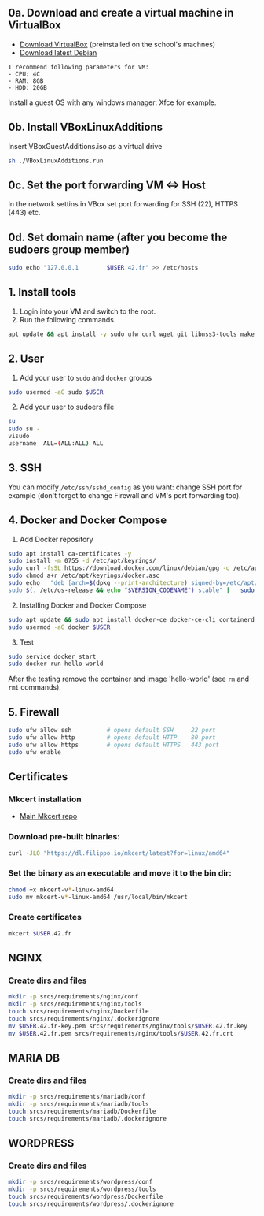 ## 0a. Download and create a virtual machine in VirtualBox

- [Download VirtualBox](https://www.virtualbox.org/wiki/Downloads) (preinstalled on the school's machnes)
- [Download latest Debian](https://www.debian.org/distrib/)

```
I recommend following parameters for VM:
- CPU: 4C
- RAM: 8GB
- HDD: 20GB
```

Install a guest OS with any windows manager: Xfce for example.


## 0b. Install VBoxLinuxAdditions
Insert VBoxGuestAdditions.iso as a virtual drive 
```bash
sh ./VBoxLinuxAdditions.run
```

## 0c. Set the port forwarding VM <=> Host
In the network settins in VBox set port forwarding for SSH (22), HTTPS (443) etc.


## 0d. Set domain name (after you become the sudoers group member)
```bash
sudo echo "127.0.0.1        $USER.42.fr" >> /etc/hosts
```

## 1. Install tools
1. Login into your VM and switch to the root.
2. Run the following commands.
```bash
apt update && apt install -y sudo ufw curl wget git libnss3-tools make net-tools zsh vim htop mc
```
## 2. User
1. Add your user to ```sudo``` and ```docker``` groups
```bash
sudo usermod -aG sudo $USER

```
2. Add your user to sudoers file
```bash
su
sudo su -
visudo
username  ALL=(ALL:ALL) ALL
```

## 3. SSH
You can modify ```/etc/ssh/sshd_config``` as you want: change SSH port for example (don't forget to change Firewall and VM's port forwarding too).

## 4. Docker and Docker Compose
1. Add Docker repository
```bash
sudo apt install ca-certificates -y
sudo install -m 0755 -d /etc/apt/keyrings/
sudo curl -fsSL https://download.docker.com/linux/debian/gpg -o /etc/apt/keyrings/docker.asc
sudo chmod a+r /etc/apt/keyrings/docker.asc
sudo echo   "deb [arch=$(dpkg --print-architecture) signed-by=/etc/apt/keyrings/docker.asc] https://download.docker.com/linux/debian \
sudo $(. /etc/os-release && echo "$VERSION_CODENAME") stable" |   sudo tee /etc/apt/sources.list.d/docker.list > /dev/null
```
2. Installing Docker and Docker Compose
```bash
sudo apt update && sudo apt install docker-ce docker-ce-cli containerd.io docker-buildx-plugin docker-compose-plugin -y
sudo usermod -aG docker $USER
```
3. Test
```bash
sudo service docker start
sudo docker run hello-world
```
After the testing remove the container and image 'hello-world' (see ```rm``` and ```rmi``` commands).

## 5. Firewall
```bash
sudo ufw allow ssh          # opens default SSH     22 port
sudo ufw allow http         # opens default HTTP    80 port
sudo ufw allow https        # opens default HTTPS   443 port
sudo ufw enable
```
## Certificates
### Mkcert installation
* [Main Mkcert repo](https://github.com/FiloSottile/mkcert)

### Download pre-built binaries:
```bash
curl -JLO "https://dl.filippo.io/mkcert/latest?for=linux/amd64"
```
### Set the binary as an executable and move it to the bin dir:
```bash
chmod +x mkcert-v*-linux-amd64
sudo mv mkcert-v*-linux-amd64 /usr/local/bin/mkcert
```
### Create certificates
```bash
mkcert $USER.42.fr
```

## NGINX
### Create dirs and files
```bash
mkdir -p srcs/requirements/nginx/conf
mkdir -p srcs/requirements/nginx/tools
touch srcs/requirements/nginx/Dockerfile
touch srcs/requirements/nginx/.dockerignore
mv $USER.42.fr-key.pem srcs/requirements/nginx/tools/$USER.42.fr.key
mv $USER.42.fr.pem srcs/requirements/nginx/tools/$USER.42.fr.crt

```

## MARIA DB
### Create dirs and files
```bash
mkdir -p srcs/requirements/mariadb/conf
mkdir -p srcs/requirements/mariadb/tools
touch srcs/requirements/mariadb/Dockerfile
touch srcs/requirements/mariadb/.dockerignore
```

## WORDPRESS
### Create dirs and files
```bash
mkdir -p srcs/requirements/wordpress/conf
mkdir -p srcs/requirements/wordpress/tools
touch srcs/requirements/wordpress/Dockerfile
touch srcs/requirements/wordpress/.dockerignore
```

